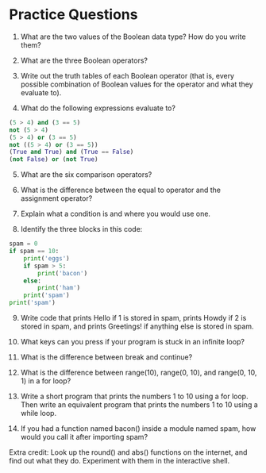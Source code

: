 # Practice Questions

1. What are the two values of the Boolean data type? How do you write them?

2. What are the three Boolean operators?

3. Write out the truth tables of each Boolean operator (that is, every possible combination of Boolean values for the operator and what they evaluate to).

4. What do the following expressions evaluate to?

```python
(5 > 4) and (3 == 5)
not (5 > 4)
(5 > 4) or (3 == 5)
not ((5 > 4) or (3 == 5))
(True and True) and (True == False)
(not False) or (not True)
```

5. What are the six comparison operators?

6. What is the difference between the equal to operator and the assignment operator?

7. Explain what a condition is and where you would use one.

8. Identify the three blocks in this code:

```python
spam = 0
if spam == 10:
    print('eggs')
    if spam > 5:
        print('bacon')
    else:
        print('ham')
    print('spam')
print('spam')
```

9. Write code that prints Hello if 1 is stored in spam, prints Howdy if 2 is stored in spam, and prints Greetings! if anything else is stored in spam.

10. What keys can you press if your program is stuck in an infinite loop?

11. What is the difference between break and continue?

12. What is the difference between range(10), range(0, 10), and range(0, 10, 1) in a for loop?

13. Write a short program that prints the numbers 1 to 10 using a for loop. Then write an equivalent program that prints the numbers 1 to 10 using a while loop.

14. If you had a function named bacon() inside a module named spam, how would you call it after importing spam?

Extra credit: Look up the round() and abs() functions on the internet, and find out what they do. Experiment with them in the interactive shell.

